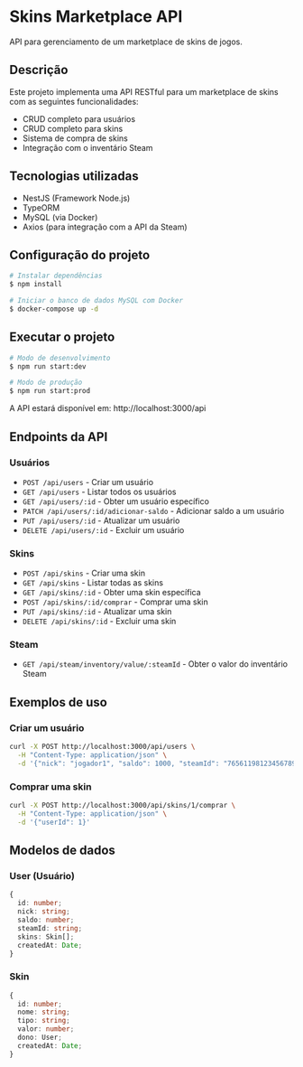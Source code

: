 # Skins Marketplace API

API para gerenciamento de um marketplace de skins de jogos.

## Descrição

Este projeto implementa uma API RESTful para um marketplace de skins com as seguintes funcionalidades:
- CRUD completo para usuários
- CRUD completo para skins
- Sistema de compra de skins
- Integração com o inventário Steam

## Tecnologias utilizadas

- NestJS (Framework Node.js)
- TypeORM
- MySQL (via Docker)
- Axios (para integração com a API da Steam)

## Configuração do projeto

```bash
# Instalar dependências
$ npm install

# Iniciar o banco de dados MySQL com Docker
$ docker-compose up -d
```

## Executar o projeto

```bash
# Modo de desenvolvimento
$ npm run start:dev

# Modo de produção
$ npm run start:prod
```

A API estará disponível em: http://localhost:3000/api

## Endpoints da API

### Usuários

- `POST /api/users` - Criar um usuário
- `GET /api/users` - Listar todos os usuários
- `GET /api/users/:id` - Obter um usuário específico
- `PATCH /api/users/:id/adicionar-saldo` - Adicionar saldo a um usuário
- `PUT /api/users/:id` - Atualizar um usuário
- `DELETE /api/users/:id` - Excluir um usuário

### Skins

- `POST /api/skins` - Criar uma skin
- `GET /api/skins` - Listar todas as skins
- `GET /api/skins/:id` - Obter uma skin específica
- `POST /api/skins/:id/comprar` - Comprar uma skin
- `PUT /api/skins/:id` - Atualizar uma skin
- `DELETE /api/skins/:id` - Excluir uma skin

### Steam

- `GET /api/steam/inventory/value/:steamId` - Obter o valor do inventário Steam

## Exemplos de uso

### Criar um usuário

```bash
curl -X POST http://localhost:3000/api/users \
  -H "Content-Type: application/json" \
  -d '{"nick": "jogador1", "saldo": 1000, "steamId": "76561198123456789"}'
```

### Comprar uma skin

```bash
curl -X POST http://localhost:3000/api/skins/1/comprar \
  -H "Content-Type: application/json" \
  -d '{"userId": 1}'
```

## Modelos de dados

### User (Usuário)

```typescript
{
  id: number;
  nick: string;
  saldo: number;
  steamId: string;
  skins: Skin[];
  createdAt: Date;
}
```

### Skin

```typescript
{
  id: number;
  nome: string;
  tipo: string;
  valor: number;
  dono: User;
  createdAt: Date;
}
```
